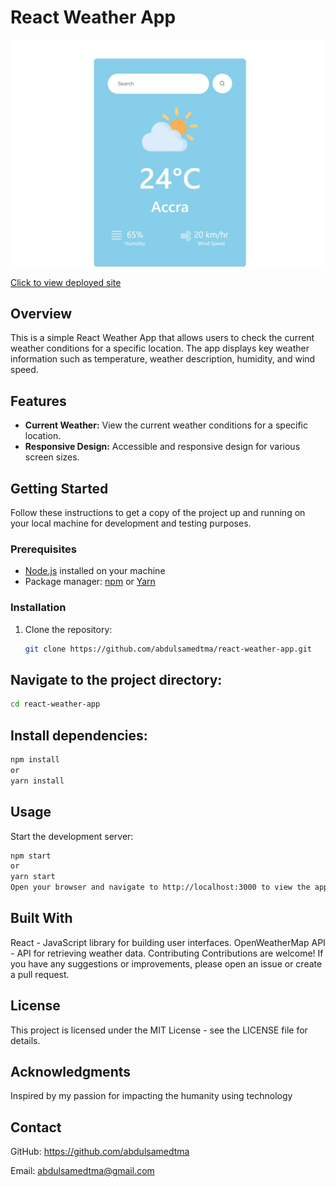 # React Weather App

![Weather App Screenshot](src/components/Assets/Screenshot.jpeg)

[Click to view deployed site](https://stupendous-salmiakki-012aeb.netlify.app//) 


## Overview

This is a simple React Weather App that allows users to check the current weather conditions for a specific location. The app displays key weather information such as temperature, weather description, humidity, and wind speed.

## Features

- **Current Weather:** View the current weather conditions for a specific location.
- **Responsive Design:** Accessible and responsive design for various screen sizes.

## Getting Started

Follow these instructions to get a copy of the project up and running on your local machine for development and testing purposes.

### Prerequisites

- [Node.js](https://nodejs.org/) installed on your machine
- Package manager: [npm](https://www.npmjs.com/) or [Yarn](https://yarnpkg.com/)

### Installation

1. Clone the repository:

   ```bash
   git clone https://github.com/abdulsamedtma/react-weather-app.git


## Navigate to the project directory:

```bash
cd react-weather-app
```

## Install dependencies:
``` bash
npm install
or
yarn install

```

## Usage
Start the development server:

``` bash
npm start
or
yarn start
Open your browser and navigate to http://localhost:3000 to view the app.
```

## Built With
React - JavaScript library for building user interfaces.
OpenWeatherMap API - API for retrieving weather data.
Contributing
Contributions are welcome! If you have any suggestions or improvements, please open an issue or create a pull request.

## License
This project is licensed under the MIT License - see the LICENSE file for details.

## Acknowledgments
Inspired by my passion for impacting the  humanity using technology

## Contact
GitHub: https://github.com/abdulsamedtma

Email: abdulsamedtma@gmail.com